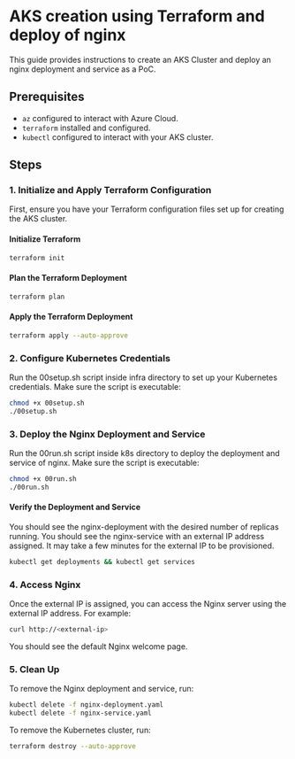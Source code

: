 # AKS creation using Terraform and deploy of nginx

This guide provides instructions to create an AKS Cluster and deploy an nginx deployment and service as a PoC.

## Prerequisites

- `az` configured to interact with Azure Cloud.
- `terraform` installed and configured.
- `kubectl` configured to interact with your AKS cluster.

## Steps

### 1. Initialize and Apply Terraform Configuration

First, ensure you have your Terraform configuration files set up for creating the AKS cluster.

#### Initialize Terraform
```sh
terraform init
```

#### Plan the Terraform Deployment
```sh
terraform plan
```

#### Apply the Terraform Deployment
```sh
terraform apply --auto-approve
```

### 2. Configure Kubernetes Credentials
Run the 00setup.sh script inside infra directory to set up your Kubernetes credentials. Make sure the script is executable:
```sh
chmod +x 00setup.sh
./00setup.sh
```

### 3. Deploy the Nginx Deployment and Service
Run the 00run.sh script inside k8s directory to deploy the deployment and service of nginx. Make sure the script is executable:
```sh
chmod +x 00run.sh
./00run.sh
```

#### Verify the Deployment and Service
You should see the nginx-deployment with the desired number of replicas running.
You should see the nginx-service with an external IP address assigned. It may take a few minutes for the external IP to be provisioned.
```sh
kubectl get deployments && kubectl get services
```

### 4. Access Nginx
Once the external IP is assigned, you can access the Nginx server using the external IP address. For example:
```sh
curl http://<external-ip>
```
You should see the default Nginx welcome page.

### 5. Clean Up
To remove the Nginx deployment and service, run:
```sh
kubectl delete -f nginx-deployment.yaml
kubectl delete -f nginx-service.yaml
```

To remove the Kubernetes cluster, run:
```sh
terraform destroy --auto-approve
```